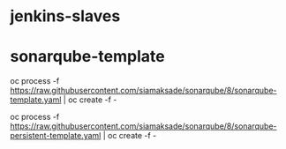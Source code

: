 # jenkins-slaves

# sonarqube-template

oc process -f https://raw.githubusercontent.com/siamaksade/sonarqube/8/sonarqube-template.yaml | oc create -f -

oc process -f https://raw.githubusercontent.com/siamaksade/sonarqube/8/sonarqube-persistent-template.yaml | oc create -f -
